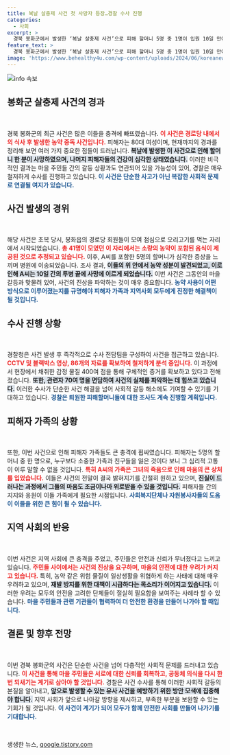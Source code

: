 ```yaml
---
title: 복날 살충제 사건 첫 사망자 등장…경찰 수사 진행
categories:
  - 사회
excerpt: >
  경북 봉화군에서 발생한 ‘복날 살충제 사건’으로 피해 할머니 5명 중 1명이 입원 10일 만에 사망했습니다. 경찰은 갈등이 원인일 가능성을 조사 중이며, 사건의 실마리를 찾기 위한 수사를 지속하고 있습니다.
feature_text: >
  경북 봉화군에서 발생한 ‘복날 살충제 사건’으로 피해 할머니 5명 중 1명이 입원 10일 만에 사망했습니다. 경찰은 갈등이 원인일 가능성을 조사 중이며, 사건의 실마리를 찾기 위한 수사를 지속하고 있습니다.
image: 'https://www.behealthy4u.com/wp-content/uploads/2024/06/koreanews.jpg'
---
```


<p><img src="https://www.behealthy4u.com/wp-content/uploads/2024/06/koreanews.jpg" alt="info 속보" /></p>

<h2 data-ke-size="size26">봉화군 살충제 사건의 경과</h2>

<p data-ke-size="size16">&nbsp;</p>

<p>경북 봉화군의 최근 사건은 많은 이들을 충격에 빠뜨렸습니다. <b><span style="color: #ee2323;">이 사건은 경로당 내에서의 식사 후 발생한 농약 중독 사건입니다.</span></b> 피해자는 80대 여성이며, 현재까지의 경과를 정리해 보면 여러 가지 중요한 점들이 드러납니다. <b><span style="background-color: #21538527;">복날에 발생한 이 사건으로 인해 할머니 한 분이 사망하였으며, 나머지 피해자들의 건강이 심각한 상태였습니다.</span></b> 이러한 비극적인 결과는 마을 주민들 간의 갈등 상황과도 연관되어 있을 가능성이 있어, 경찰은 매우 철저하게 수사를 진행하고 있습니다. <b><span style="color: #1a5490;">이 사건은 단순한 사고가 아닌 복잡한 사회적 문제로 연결될 여지가 있습니다.</span></b></p>

<h2 data-ke-size="size26">사건 발생의 경위</h2>

<p data-ke-size="size16">&nbsp;</p>

<p>해당 사건은 초복 당시, 봉화읍의 경로당 회원들이 모여 점심으로 오리고기를 먹는 자리에서 시작되었습니다. <b><span style="color: #ee2323;">총 41명이 모였던 이 자리에서는 소량의 농약이 포함된 음식이 제공된 것으로 추정되고 있습니다.</span></b> 이후, A씨를 포함한 5명의 할머니가 심각한 증상을 느끼며 병원에 이송되었습니다. 조사 결과, <b><span style="background-color: #21538527;">이들의 위 안에서 농약 성분이 발견되었고, 이로 인해 A씨는 10일 간의 투병 끝에 사망에 이르게 되었습니다.</span></b> 이번 사건은 그동안의 마을 갈등과 맞물려 있어, 사건의 진상을 파악하는 것이 매우 중요합니다. <b><span style="color: #1a5490;">농약 사용이 어떤 방식으로 이루어졌는지를 규명해야 피해자 가족과 지역사회 모두에게 진정한 해결책이 될 것입니다.</span></b></p>

<h2 data-ke-size="size26">수사 진행 상황</h2>

<p data-ke-size="size16">&nbsp;</p>

<p>경찰청은 사건 발생 후 즉각적으로 수사 전담팀을 구성하여 사건을 접근하고 있습니다. <b><span style="color: #ee2323;">CCTV 및 블랙박스 영상, 86개의 자료를 확보하여 철저하게 분석 중입니다.</span></b> 이 과정에서 현장에서 채취한 감정 물질 400여 점을 통해 구체적인 증거를 확보하고 있다고 전해졌습니다. <b><span style="background-color: #21538527;">또한, 관련자 70여 명을 면담하여 사건의 실체를 파악하는 데 힘쓰고 있습니다.</span></b> 이러한 수사가 단순한 사건 해결을 넘어 사회적 갈등 해소에도 기여할 수 있기를 기대하고 있습니다. <b><span style="color: #1a5490;">경찰은 퇴원한 피해할머니들에 대한 조사도 계속 진행할 계획입니다.</span></b></p>

<h2 data-ke-size="size26">피해자 가족의 상황</h2>

<p data-ke-size="size16">&nbsp;</p>

<p>또한, 이번 사건으로 인해 피해자 가족들도 큰 충격에 휩싸였습니다. 피해자는 5명의 할머니 중 한 명으로, 누구보다 소중한 가족과 친구들을 잃은 것이다 보니 그 심리적 고통이 이루 말할 수 없을 것입니다. <b><span style="color: #ee2323;">특히 A씨의 가족은 그녀의 죽음으로 인해 마음의 큰 상처를 입었습니다.</span></b> 이들은 사건의 전말이 결국 밝혀지기를 간절히 원하고 있으며, <b><span style="background-color: #21538527;">진실이 드러나는 과정에서 그들의 마음도 조금이나마 위로받을 수 있을 것입니다.</span></b> 피해자들 간의 지지와 응원이 이들 가족에게 필요한 시점입니다. <b><span style="color: #1a5490;">사회복지단체나 자원봉사자들의 도움이 이들을 위한 큰 힘이 될 수 있습니다.</span></b></p>

<h2 data-ke-size="size26">지역 사회의 반응</h2>

<p data-ke-size="size16">&nbsp;</p>

<p>이번 사건은 지역 사회에 큰 충격을 주었고, 주민들은 안전과 신뢰가 무너졌다고 느끼고 있습니다. <b><span style="color: #ee2323;">주민들 사이에서는 사건의 진상을 요구하며, 마을의 안전에 대한 우려가 커지고 있습니다.</span></b> 특히, 농약 같은 위험 물질이 일상생활을 위협하게 하는 사태에 대해 매우 우려하고 있으며, <b><span style="background-color: #21538527;">재발 방지를 위한 대책이 시급하다는 목소리가 이어지고 있습니다.</span></b> 이러한 우려는 모두의 안전을 고려한 단체들이 절실히 필요함을 보여주는 사례라 할 수 있습니다. <b><span style="color: #1a5490;">마을 주민들과 관련 기관들이 협력하여 더 안전한 환경을 만들어 나가야 할 때입니다.</span></b></p>

<h2 data-ke-size="size26">결론 및 향후 전망</h2>

<p data-ke-size="size16">&nbsp;</p>

<p>이번 경북 봉화군의 사건은 단순한 사건을 넘어 다층적인 사회적 문제를 드러내고 있습니다. <b><span style="color: #ee2323;">이 사건을 통해 마을 주민들은 서로에 대한 신뢰를 회복하고, 공동체 의식을 다시 한 번 되새기는 계기로 삼아야 할 것입니다.</span></b> 경찰은 사건 수사를 통해 이러한 사회적 갈등의 본질을 알아내고, <b><span style="background-color: #21538527;">앞으로 발생할 수 있는 유사 사건을 예방하기 위한 방안 모색에 집중해야 합니다.</span></b> 지역 사회가 앞으로 나아갈 방향을 제시하고, 부족한 부분을 보완할 수 있는 기회가 될 것입니다. <b><span style="color: #1a5490;">이 사건이 계기가 되어 모두가 함께 안전한 사회를 만들어 나가기를 기대합니다.</span></b></p>

<p data-ke-size="size16">&nbsp;</p>
생생한 뉴스, <a href="https://qoogle.tistory.com" rel="dofollow">qoogle.tistory.com</a>


